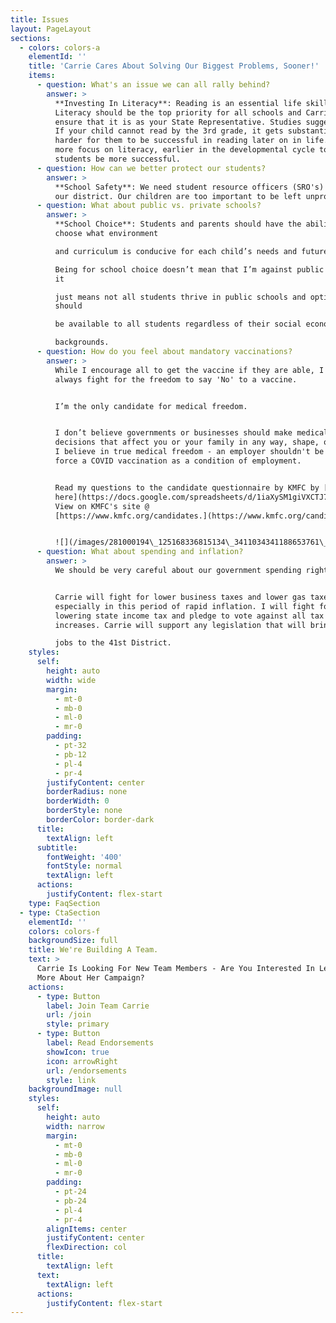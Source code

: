 ```yaml
---
title: Issues
layout: PageLayout
sections:
  - colors: colors-a
    elementId: ''
    title: 'Carrie Cares About Solving Our Biggest Problems, Sooner!'
    items:
      - question: What's an issue we can all rally behind?
        answer: >
          **Investing In Literacy**: Reading is an essential life skill.
          Literacy should be the top priority for all schools and Carrie will
          ensure that it is as your State Representative. Studies suggest that
          If your child cannot read by the 3rd grade, it gets substantially
          harder for them to be successful in reading later on in life. We need
          more focus on literacy, earlier in the developmental cycle to help our
          students be more successful.
      - question: How can we better protect our students?
        answer: >
          **School Safety**: We need student resource officers (SRO's) back in
          our district. Our children are too important to be left unprotected.
      - question: What about public vs. private schools?
        answer: >
          **School Choice**: Students and parents should have the ability to
          choose what environment

          and curriculum is conducive for each child’s needs and future goals.

          Being for school choice doesn’t mean that I’m against public schools,
          it

          just means not all students thrive in public schools and options
          should

          be available to all students regardless of their social economic

          backgrounds.
      - question: How do you feel about mandatory vaccinations?
        answer: >
          While I encourage all to get the vaccine if they are able, I will
          always fight for the freedom to say 'No' to a vaccine.


          I’m the only candidate for medical freedom.


          I don’t believe governments or businesses should make medical
          decisions that affect you or your family in any way, shape, or form. 
          I believe in true medical freedom - an employer shouldn't be able to
          force a COVID vaccination as a condition of employment.


          Read my questions to the candidate questionnaire by KMFC by [clicking
          here](https://docs.google.com/spreadsheets/d/1iaXySM1giVXCTJ77tb34YyGQ3YdA0CFqfhlIjycDTfQ/htmlview?fbclid=IwAR3uUnXL5vTk3hYRY5Rk0EOhJhFoSSciJVJD2HwH1nZVAjQdk4ueutmoQtU#gid=0).
          View on KMFC's site @
          [https://www.kmfc.org/candidates.](https://www.kmfc.org/candidates)


          ![](/images/281000194\_125168336815134\_3411034341188653761\_n.jpg)
      - question: What about spending and inflation?
        answer: >
          We should be very careful about our government spending right now. 


          Carrie will fight for lower business taxes and lower gas taxes -
          especially in this period of rapid inflation. I will fight for
          lowering state income tax and pledge to vote against all tax
          increases. Carrie will support any legislation that will bring good

          jobs to the 41st District.
    styles:
      self:
        height: auto
        width: wide
        margin:
          - mt-0
          - mb-0
          - ml-0
          - mr-0
        padding:
          - pt-32
          - pb-12
          - pl-4
          - pr-4
        justifyContent: center
        borderRadius: none
        borderWidth: 0
        borderStyle: none
        borderColor: border-dark
      title:
        textAlign: left
      subtitle:
        fontWeight: '400'
        fontStyle: normal
        textAlign: left
      actions:
        justifyContent: flex-start
    type: FaqSection
  - type: CtaSection
    elementId: ''
    colors: colors-f
    backgroundSize: full
    title: We're Building A Team.
    text: >
      Carrie Is Looking For New Team Members - Are You Interested In Learning
      More About Her Campaign?
    actions:
      - type: Button
        label: Join Team Carrie
        url: /join
        style: primary
      - type: Button
        label: Read Endorsements
        showIcon: true
        icon: arrowRight
        url: /endorsements
        style: link
    backgroundImage: null
    styles:
      self:
        height: auto
        width: narrow
        margin:
          - mt-0
          - mb-0
          - ml-0
          - mr-0
        padding:
          - pt-24
          - pb-24
          - pl-4
          - pr-4
        alignItems: center
        justifyContent: center
        flexDirection: col
      title:
        textAlign: left
      text:
        textAlign: left
      actions:
        justifyContent: flex-start
---
```

